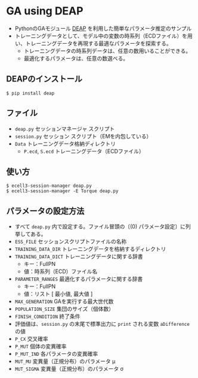 GA using DEAP
=============
- PythonのGAモジュール [DEAP](https://github.com/DEAP/deap) を利用した簡単なパラメータ推定のサンプル
- トレーニングデータとして、モデル中の変数の時系列（ECDファイル）を用い、トレーニングデータを再現する最適なパラメータを探索する。
  - トレーニングデータの時系列データは、任意の数用いることができる。
  - 最適化するパラメータは、任意の数選べる。

DEAPのインストール
----------------
```
$ pip install deap
```

ファイル
--------
- `deap.py`  セッションマネージャ スクリプト
- `session.py`  セッション スクリプト（EMを内包している）
- `Data`  トレーニングデータ格納ディレクトリ
  - `P.ecd`, `S.ecd`  トレーニングデータ（ECDファイル）

使い方
--------
```
$ ecell3-session-manager deap.py
$ ecell3-session-manager -E Torque deap.py
```

パラメータの設定方法
------------------
- すべて `deap.py` 内で設定する。ファイル冒頭の〔(0) パラメータ設定〕に列挙してある。
- `ESS_FILE`  セッションスクリプトファイルの名称
- `TRAINING_DATA_DIR`  トレーニングデータを格納するディレクトリ
- `TRAINING_DATA_DICT`  トレーニングデータに関する辞書
  - キー：FullPN
  - 値：時系列（ECD）ファイル名
- `PARAMETER_RANGES`  最適化するパラメータに関する辞書
  - キー：FullPN
  - 値：リスト [ 最小値, 最大値 ]
- `MAX_GENERATION`  GAを実行する最大世代数
- `POPULATION_SIZE`  集団のサイズ（個体数）
- `FINISH_CONDITION`  終了条件
 - 評価値は、`session.py` の末尾で標準出力に `print` される変数 `aDifference` の値
- `P_CX`  交叉確率
- `P_MUT`  個体の変異確率
- `P_MUT_IND`  各パラメータの変異確率
- `MUT_MU`  変異量（正規分布）のパラメータ μ
- `MUT_SIGMA`  変異量（正規分布）のパラメータ σ
